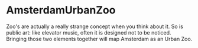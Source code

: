# AmsterdamUrbanZoo
Zoo's are actually a really strange concept when you think about it. So is public art: like elevator music, often it is designed not to be noticed. Bringing those two elements together will map Amsterdam as an Urban Zoo.
